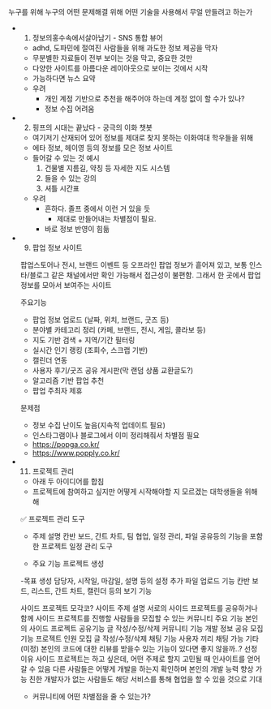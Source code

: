 누구를 위해
누구의 어떤 문제해결 위해
어떤 기술을 사용해서
무얼 만들려고 하는가


- 1.  정보의홍수속에서살아남기 - SNS 통합 뷰어
    - adhd, 도파민에 절여진 사람들을 위해 과도한 정보 제공을 막자
    - 무분별한 자료들이 전부 보이는 것을 막고, 중요한 것만
    - 다양한 사이트를 아름다운 레이아웃으로 보이는 것에서 시작
    - 가능하다면 뉴스 요약
    - 우려
        - 개인 계정 기반으로 추천을 해주어야 하는데 계정 없이 할 수가 있나?
        - 정보 수집 어려움
- 2.  핑프의 시대는 끝났다 - 궁극의 이화 챗봇
    - 여기저기 산재되어 있어 정보를 제대로 찾지 못하는 이화여대 학우들을 위해
    - 에타 정보, 헤이영 등의 정보를 모은 정보 사이트
    - 들어갈 수 있는 것 예시
        1. 건물별 지름길, 약칭 등 자세한 지도 시스템
        2. 들을 수 있는 강의 
        3. 셔틀 시간표
    - 우려
        - 흔하다. 졸프 중에서 이런 거 있을 듯
            - 제대로 만들어내는 차별점이 필요.
        - 바로 정보 반영이 힘듦
    
- 9. 팝업 정보 사이트
    
    팝업스토어나 전시, 브랜드 이벤트 등 오프라인 팝업 정보가 흩어져 있고, 보통 인스타/블로그 같은 채널에서만 확인 가능해서 접근성이 불편함. 그래서 한 곳에서 팝업 정보를 모아서 보여주는 사이트
    
    주요기능
    
    - 팝업 정보 업로드 (날짜, 위치, 브랜드, 굿즈 등)
    - 분야별 카테고리 정리 (카페, 브랜드, 전시, 게임, 콜라보 등)
    - 지도 기반 검색 + 지역/기간 필터링
    - 실시간 인기 랭킹 (조회수, 스크랩 기반)
    - 캘린더 연동
    - 사용자 후기/굿즈 공유 게시판(막 랜덤 상품 교환글도?)
    - 알고리즘 기반 팝업 추천
    - 팝업 주최자 제휴
    
    문제점
    
    - 정보 수집 난이도 높음(지속적 업데이트 필요)
    - 인스타그램이나 블로그에서 이미 정리해줘서 차별점 필요
    - https://popga.co.kr/
    - https://www.popply.co.kr/

- 11. 프로젝트 관리
    - 아래 두 아이디어를 합침
    - 프로젝트에 참여하고 싶지만 어떻게 시작해야할 지 모르겠는 대학생들을 위해해
    
    ✅ 프로젝트 관리 도구
    - 주제 설명
    칸반 보드, 간트 차트, 팀 협업, 일정 관리, 파일 공유등의 기능을 포함한 프로젝트 일정 관리 도구
    
    - 주요 기능
    프로젝트 생성
    
    -목표 생성
    담당자, 시작일, 마감일, 설명 등의 설정 추가
    파일 업로드 기능
    칸반 보드, 리스트, 간트 차트, 캘린더 등의 보기 기능
    
     사이드 프로젝트 모각코? 사이트
    주제 설명
    서로의 사이드 프로젝트를 공유하거나 함께 사이드 프로젝트를 진행할 사람들을 모집할 수 있는 커뮤니티
    주요 기능
    본인의 사이드 프로젝트 공유기능
    글 작성/수정/삭제
    커뮤니티 기능
    개발 정보 공유
    모집 기능
    프로젝트 인원 모집 글 작성/수정/삭제
    채팅 기능
    사용자 끼리 채팅 가능
    기타(미정)
    본인의 코드에 대한 리뷰를 받을수 있는 기능이 있다면 좋지 않을까..?
    선정 이유
    사이드 프로젝트는 하고 싶은데, 어떤 주제로 할지 고민될 때 인사이트를 얻어갈 수 있음
    다른 사람들은 어떻게 개발을 하는지 확인하며 본인의 개발 능력 향상 가능
    친한 개발자가 없는 사람들도 해당 서비스를 통해 협업을 할 수 있을 것으로 기대
    
    - 커뮤니티에 어떤 차별점을 줄 수 있는가?
